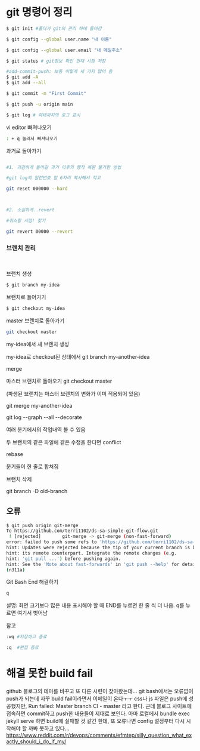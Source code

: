 # git 명령어 정리

```bash
$ git init #폴더가 git의 관리 하에 들어감

$ git config --global user.name "내 이름"

$ git config --global user.email "내 메일주소"

$ git status # git정보 확인 현재 시점 저장

#add-commit-push: 보통 이렇게 세 가지 많이 씀
$ git add -A
$ git add --all

$ git commit -m "First Commit"

$ git push -u origin main

$ git log # 여태까지의 로그 표시
```


vi editor 빠져나오기
```bash
: + q 눌러서 빠져나오기
```


과거로 돌아가기

```bash

#1. 과감하게 돌아갈 과거 이후의 행적 복원 불가한 방법

#git log의 일련번호 앞 6자리 복사해서 적고

git reset 000000 --hard



#2. 소심하게..revert

#취소할 시점! 찾기

git revert 00000 --revert

```

### 브랜치 관리
<br>

브랜치 생성
```bash
$ git branch my-idea
```


브랜치로 들어가기
```bash
$ git checkout my-idea
```


master 브랜치로 돌아가기
```bash
git checkout master

```

my-idea에서 새 브랜치 생성

my-idea로 checkout된 상태에서 git branch my-another-idea



merge 

마스터 브랜치로 돌아오기 git checkout master

(파생된 브랜치는 마스터 브랜치의 변화가 이미 적용되어 있음)

git merge my-another-idea



git log --graph --all --decorate

여러 분기에서의 작업내역 볼 수 있음

두 브랜치의 같은 파일에 같은 수정을 한다면 conflict



rebase

분기들이 한 줄로 합쳐짐

브랜치 삭제

git branch -D old-branch

## 오류

```bash
$ git push origin git-merge
To https://github.com/terri1102/ds-sa-simple-git-flow.git
 ! [rejected]        git-merge -> git-merge (non-fast-forward)
error: failed to push some refs to 'https://github.com/terri1102/ds-sa-simple-git-flow.git'      
hint: Updates were rejected because the tip of your current branch is behind
hint: its remote counterpart. Integrate the remote changes (e.g.
hint: 'git pull ...') before pushing again.
hint: See the 'Note about fast-forwards' in 'git push --help' for details.
(n311a)
```
Git Bash End 해결하기
```bash
q 
```
설명: 화면 크기보다 많은 내용 표시해야 할 때 END를 누르면 한 줄 씩 더 나옴. q를 누르면 여기서 벗어남


참고
```bash
:wq #저장하고 종료

:q  #편집 종료
```
# 해결 못한 build fail
github 블로그의 테마를 바꾸고 또 다른 시련이 찾아왔는데...
git bash에서는 오류없이 push가 되는데 자꾸 build fail이라면서 이메일이 온다ㅜㅜ
css나 js 파일은 push에 성공했지만, Run failed: Master branch CI - master 라고 한다.
근데 블로그 사이트에 접속하면 commit하고 push한 내용들이 제대로 보인다.
아마 로컬에서 bundle exec jekyll serve 하면 build에 실패할 것 같긴 한데, 또 오류나면 config 설정부터 다시 시작해야 할 까봐 못하고 있다...
https://www.reddit.com/r/devops/comments/efmtep/silly_question_what_exactly_should_i_do_if_my/
